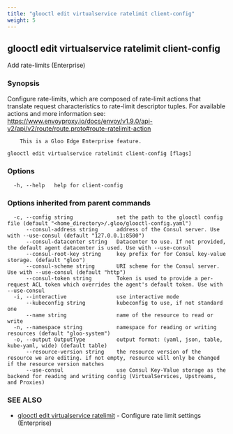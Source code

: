 ```yaml
---
title: "glooctl edit virtualservice ratelimit client-config"
weight: 5
---
```

## glooctl edit virtualservice ratelimit client-config

Add rate-limits (Enterprise)

### Synopsis

Configure rate-limits, which are composed of rate-limit actions that translate request characteristics to rate-limit descriptor tuples.
		For available actions and more information see: https://www.envoyproxy.io/docs/envoy/v1.9.0/api-v2/api/v2/route/route.proto#route-ratelimit-action
		
		This is a Gloo Edge Enterprise feature.

```
glooctl edit virtualservice ratelimit client-config [flags]
```

### Options

```
  -h, --help   help for client-config
```

### Options inherited from parent commands

```
  -c, --config string              set the path to the glooctl config file (default "<home_directory>/.gloo/glooctl-config.yaml")
      --consul-address string      address of the Consul server. Use with --use-consul (default "127.0.0.1:8500")
      --consul-datacenter string   Datacenter to use. If not provided, the default agent datacenter is used. Use with --use-consul
      --consul-root-key string     key prefix for for Consul key-value storage. (default "gloo")
      --consul-scheme string       URI scheme for the Consul server. Use with --use-consul (default "http")
      --consul-token string        Token is used to provide a per-request ACL token which overrides the agent's default token. Use with --use-consul
  -i, --interactive                use interactive mode
      --kubeconfig string          kubeconfig to use, if not standard one
      --name string                name of the resource to read or write
  -n, --namespace string           namespace for reading or writing resources (default "gloo-system")
  -o, --output OutputType          output format: (yaml, json, table, kube-yaml, wide) (default table)
      --resource-version string    the resource version of the resource we are editing. if not empty, resource will only be changed if the resource version matches
      --use-consul                 use Consul Key-Value storage as the backend for reading and writing config (VirtualServices, Upstreams, and Proxies)
```

### SEE ALSO

* [glooctl edit virtualservice ratelimit](../glooctl_edit_virtualservice_ratelimit)	 - Configure rate limit settings (Enterprise)

